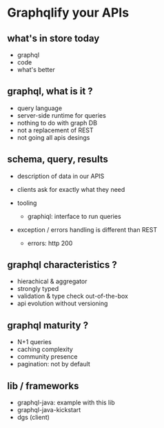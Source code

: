 # Graphqlify your APIs

## what's in store today

- graphql
- code
- what's better

## graphql, what is it ?

- query language
- server-side runtime for queries
- nothing to do with graph DB
- not a replacement of REST
- not going all apis desings

## schema, query, results

- description of data in our APIS
- clients ask for exactly what they need
- tooling
  - graphiql: interface to run queries

- exception / errors handling is different than REST
  - errors: http 200

## graphql characteristics ?

- hierachical & aggregator
- strongly typed
- validation & type check out-of-the-box
- api evolution without versioning

## graphql maturity ?

- N+1 queries
- caching complexity
- community presence
- pagination: not by default

## lib / frameworks

- graphql-java: example with this lib
- graphql-java-kickstart
- dgs (client)

